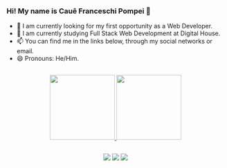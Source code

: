 ### Hi! My name is Cauê Franceschi Pompei 👋



- 🔭 I am currently looking for my first opportunity as a Web Developer.
- 🌱 I am currently studying Full Stack Web Development at Digital House.
- 📫 You can find me in the links below, through my social networks or email.
- 😄 Pronouns: He/Him.


##
<div align="center">
  <a href="https://github.com/CaueFP">
  <img height="150em" src="https://github-readme-stats.vercel.app/api?username=CaueFP&show_icons=true&theme=dark&include_all_commits=true&count_private=true"/>
  <img height="150em" src="https://github-readme-stats.vercel.app/api/top-langs/?username=CaueFP&layout=compact&langs_count=7&theme=dark"/>
</div>

  
   
## 
<div align="center">
 <a href = "mailto:cauefranceschip@gmail.com"><img src="https://img.shields.io/badge/-Gmail-%23333?style=for-the-badge&logo=gmail&logoColor=white" target="_blank"></a>
 <a href="https://www.instagram.com/cauefranceschi/" target="_blank"><img src="https://img.shields.io/badge/-Instagram-%23E4405F?style=for-the-  badge&logo=instagram&logoColor=white" target="_blank"></a>
 <a href="https://www.linkedin.com/in/cau%C3%AA-franceschi-ba27a1142/" target="_blank"><img src="https://img.shields.io/badge/LinkedIn-0077B5?style=for-the-badge&logo=linkedin&logoColor=white" target="_blank"></a> 
</div>
  

